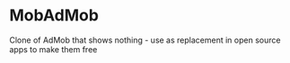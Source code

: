 MobAdMob
========

Clone of AdMob that shows nothing - use as replacement in open source apps to make them free 